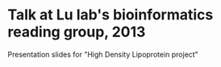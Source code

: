 # Talk at Lu lab's bioinformatics reading group, 2013
Presentation slides for "High Density Lipoprotein project"

